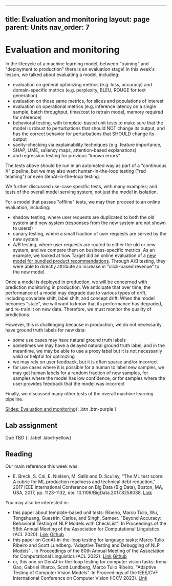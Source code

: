 
---
title: Evaluation and monitoring
layout: page
parent: Units
nav_order: 7
---

# Evaluation and monitoring

In the lifecycle of a machine learning model, between "training" and "deployment to production" there is an evaluation stage! In this week's lesson, we talked about evaluating a model, including:

* evaluation on general optimizing metrics (e.g. loss, accuracy) and domain-specific metrics (e.g. perplexity, BLEU, ROUGE for text generation)
* evaluation on those same metrics, for slices and populations of interest
* evaluation on operational metrics (e.g. inference latency on a single sample, batch throughput, time/cost to retrain model, memory required for inference)
* behavioral testing, with template-based unit tests to make sure that the model is robust to perturbations that should NOT change its output, and has the correct behavior for perturbations that SHOULD change its output
* sanity-checking via explainability techniques (e.g. feature importance, SHAP, LIME, saliency maps, attention-based explanations)
* and regression testing for previous "known errors"

The tests above should be run in an automated way as part of a "continuous X" pipeline, but we may also want human-in-the-loop testing ("red teaming") or even GenAI-in-the-loop testing.

We further discussed use-case specific tests, with many examples; and tests of the overall model serving system, not just the model in isolation.

For a model that passes "offline" tests, we may then proceed to an online evaluation, including:

* shadow testing, where user requests are duplicated to both the old system and new system (responses from the new system are not shown to users!)
* canary testing, where a small fraction of user requests are served by the new system
* A/B testing, where user requests are routed to either the old or new system, and we compare them on business-specific metrics. As an example, we looked at how Target did an online evaluation of a [new model for bundled product recommendations](https://tech.target.com/blog/bundled-product-recommendations). Through A/B testing, they were able to directly attribute an increase in "click-based revenue" to the new model.

Once a model is deployed in production, we will be concerned with prediction monitoring in production. We anticipate that over time, the performance of a model may degrade due to various types of drift, including covariate shift, label shift, and concept drift. When the model becomes "stale", we will want to know that its performance has degraded, and re-train it on new data. Therefore, we must monitor the quality of predictions.

However, this is challenging because in production, we do not necessarily have ground truth labels for new data:

* *some* use cases may have natural ground truth labels
* sometimes we may have a delayed natural ground truth label, and in the meantime, we may be able to use a proxy label but it is not necessarily valid or helpful for optimizing
* we may rely on user feedback, but it is often sparse and/or incorrect
* for use cases where it is possible for a human to label new samples, we may get human labels for a random fraction of new samples, for samples where the model has low confidence, or for samples where the user provides feedback that the model was incorrect

Finally, we discussed many other tests of the overall machine learning pipeline. 

[Slides: Evaluation and monitoring](https://link.excalidraw.com/p/readonly/ou20L4JKbnqIPG4CiuaO){: .btn .btn-purple }

## Lab assignment

Due TBD
{: .label .label-yellow}

## Reading

Our main reference this week was:

* E. Breck, S. Cai, E. Nielsen, M. Salib and D. Sculley, "The ML test score: A rubric for ML production readiness and technical debt reduction," 2017 IEEE International Conference on Big Data (Big Data), Boston, MA, USA, 2017, pp. 1123-1132, doi: 10.1109/BigData.2017.8258038. [Link](https://research.google/pubs/the-ml-test-score-a-rubric-for-ml-production-readiness-and-technical-debt-reduction/)

You may also be interested in:

* this paper about template-based unit tests: Ribeiro, Marco Tulio, Wu, Tongshuang, Guestrin, Carlos, and Singh, Sameer. "Beyond Accuracy: Behavioral Testing of NLP Models with CheckList". In Proceedings of the 58th Annual Meeting of the Association for Computational Linguistics (ACL 2020). [Link](https://idl.uw.edu/papers/check-list) [Github](https://github.com/marcotcr/checklist)
* this paper on GenAI-in-the-loop testing for language tasks:  Marco Tulio Ribeiro and Scott Lundberg. "Adaptive Testing and Debugging of NLP Models" . In Proceedings of the 60th Annual Meeting of the Association for Computational Linguistics (ACL 2022). [Link](https://aclanthology.org/2022.acl-long.230/) [Github](https://github.com/microsoft/adaptive-testing)
* or, this one on GenAI-in-the-loop testing for computer vision tasks: Irena Gao, Gabriel Ilharco, Scott Lundberg, Marco Tulio Ribeiro. "Adaptive Testing of Computer Vision Models". In Proceedings of the IEEE/CVF International Conference on Computer Vision (ICCV 2023). [Link](https://openaccess.thecvf.com/content/ICCV2023/html/Gao_Adaptive_Testing_of_Computer_Vision_Models_ICCV_2023_paper.html)
